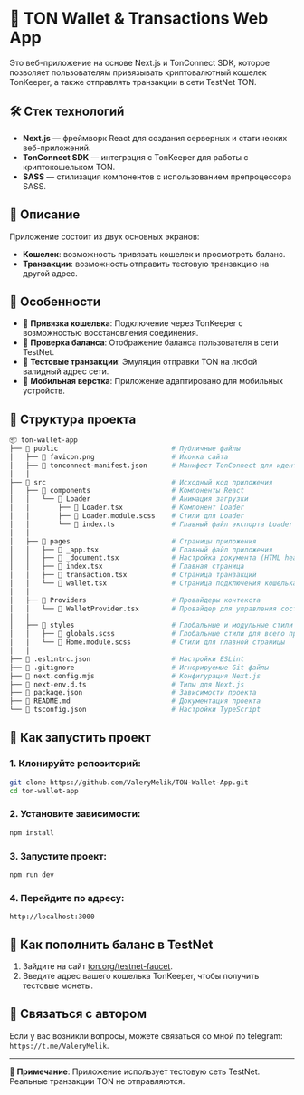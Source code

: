 
# 🚀 TON Wallet & Transactions Web App

Это веб-приложение на основе Next.js и TonConnect SDK, которое позволяет пользователям привязывать криптовалютный кошелек TonKeeper, а также отправлять транзакции в сети TestNet TON.

## 🛠 Стек технологий

- **Next.js** — фреймворк React для создания серверных и статических веб-приложений.
- **TonConnect SDK** — интеграция с TonKeeper для работы с криптокошельком TON.
- **SASS** — стилизация компонентов с использованием препроцессора SASS.

## 📑 Описание

Приложение состоит из двух основных экранов:
- **Кошелек**: возможность привязать кошелек и просмотреть баланс.
- **Транзакции**: возможность отправить тестовую транзакцию на другой адрес.

## 🌟 Особенности

- 📲 **Привязка кошелька**: Подключение через TonKeeper с возможностью восстановления соединения.
- 💸 **Проверка баланса**: Отображение баланса пользователя в сети TestNet.
- 🔄 **Тестовые транзакции**: Эмуляция отправки TON на любой валидный адрес сети.
- 📜 **Мобильная верстка**: Приложение адаптировано для мобильных устройств.

## 📂 Структура проекта

```bash
📦 ton-wallet-app
├── 📁 public                            # Публичные файлы
│   ├── 📄 favicon.png                   # Иконка сайта
│   ├── 📄 tonconnect-manifest.json      # Манифест TonConnect для идентификации приложения
│   │
├── 📁 src                               # Исходный код приложения
│   ├── 📁 components                    # Компоненты React
│   │   └── 📁 Loader                    # Анимация загрузки
│   │       ├── 📄 Loader.tsx            # Компонент Loader
│   │       ├── 📄 Loader.module.scss    # Стили для Loader
│   │       └── 📄 index.ts              # Главный файл экспорта Loader
│   │
│   ├── 📁 pages                         # Страницы приложения
│   │   ├── 📄 _app.tsx                  # Главный файл приложения
│   │   ├── 📄 _document.tsx             # Настройка документа (HTML head)
│   │   ├── 📄 index.tsx                 # Главная страница
│   │   ├── 📄 transaction.tsx           # Страница транзакций
│   │   └── 📄 wallet.tsx                # Страница подключения кошелька
│   │
│   ├── 📁 Providers                     # Провайдеры контекста
│   │   └── 📄 WalletProvider.tsx        # Провайдер для управления состоянием кошелька
│   │
│   ├── 📁 styles                        # Глобальные и модульные стили
│   │   ├── 📄 globals.scss              # Глобальные стили для всего приложения
│   │   └── 📄 Home.module.scss          # Стили для главной страницы
│   │
├── 📄 .eslintrc.json                    # Настройки ESLint
├── 📄 .gitignore                        # Игнорируемые Git файлы
├── 📄 next.config.mjs                   # Конфигурация Next.js
├── 📄 next-env.d.ts                     # Типы для Next.js
├── 📄 package.json                      # Зависимости проекта
├── 📄 README.md                         # Документация проекта
└── 📄 tsconfig.json                     # Настройки TypeScript
```

## 🚀 Как запустить проект

### 1. Клонируйте репозиторий:

```bash
git clone https://github.com/ValeryMelik/TON-Wallet-App.git
cd ton-wallet-app
```

### 2. Установите зависимости:

```bash
npm install
```

### 3. Запустите проект:

```bash
npm run dev
```

### 4. Перейдите по адресу:

```
http://localhost:3000
```

## 💼 Как пополнить баланс в TestNet

1. Зайдите на сайт [ton.org/testnet-faucet](https://ton.org/testnet-faucet).
2. Введите адрес вашего кошелька TonKeeper, чтобы получить тестовые монеты.

## 📧 Связаться с автором

Если у вас возникли вопросы, можете связаться со мной по telegram: `https://t.me/ValeryMelik`.

---

📝 **Примечание**: Приложение использует тестовую сеть TestNet. Реальные транзакции TON не отправляются.
